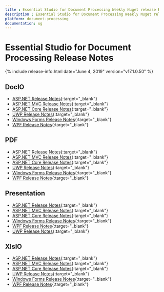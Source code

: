 ```yaml
---
title : Essential Studio for Document Processing Weekly Nuget release Release Notes  
description : Essential Studio for Document Processing Weekly Nuget release Release Notes  
platform: document-processing
documentation: ug
---
```


# Essential Studio for Document Processing  Release Notes  

{% include release-info.html date="June 4, 2019" version="v17.1.0.50" %} 

## DocIO

* [ASP.NET Release Notes](/aspnet/release-notes/v17.1.0.50#docio){:target="_blank"}
* [ASP.NET MVC Release Notes](/aspnetmvc/release-notes/v17.1.0.50#docio){:target="_blank"}
* [ASP.NET Core Release Notes](/aspnet-core/release-notes/v17.1.0.50#docio){:target="_blank"}
* [UWP Release Notes](/uwp/release-notes/v17.1.0.50#docio){:target="_blank"}
* [Windows Forms Release Notes](/windowsforms/release-notes/v17.1.0.50#docio){:target="_blank"}
* [WPF Release Notes](/wpf/release-notes/v17.1.0.50#docio){:target="_blank"}


## PDF

* [ASP.NET Release Notes](/aspnet/release-notes/v17.1.0.50#pdf){:target="_blank"}
* [ASP.NET MVC Release Notes](/aspnetmvc/release-notes/v17.1.0.50#pdf){:target="_blank"}
* [ASP.NET Core Release Notes](/aspnet-core/release-notes/v17.1.0.50#pdf){:target="_blank"}
* [UWP Release Notes](/uwp/release-notes/v17.1.0.50#pdf){:target="_blank"}
* [Windows Forms Release Notes](/windowsforms/release-notes/v17.1.0.50#pdf){:target="_blank"}
* [WPF Release Notes](/wpf/release-notes/v17.1.0.50#pdf){:target="_blank"}


## Presentation

* [ASP.NET Release Notes](/aspnet/release-notes/v17.1.0.50#presentation){:target="_blank"}
* [ASP.NET MVC Release Notes](/aspnetmvc/release-notes/v17.1.0.50#presentation){:target="_blank"}
* [ASP.NET Core Release Notes](/aspnet-core/release-notes/v17.1.0.50#presentation){:target="_blank"}
* [Windows Forms Release Notes](/windowsforms/release-notes/v17.1.0.50#presentation){:target="_blank"}
* [WPF Release Notes](/wpf/release-notes/v17.1.0.50#presentation){:target="_blank"}
* [UWP Release Notes](/uwp/release-notes/v17.1.0.50#presentation){:target="_blank"}


## XlsIO

* [ASP.NET Release Notes](/aspnet/release-notes/v17.1.0.50#xlsio){:target="_blank"}
* [ASP.NET MVC Release Notes](/aspnetmvc/release-notes/v17.1.0.50#xlsio){:target="_blank"}
* [ASP.NET Core Release Notes](/aspnet-core/release-notes/v17.1.0.50#xlsio){:target="_blank"}
* [UWP Release Notes](/uwp/release-notes/v17.1.0.50#xlsio){:target="_blank"}
* [Windows Forms Release Notes](/windowsforms/release-notes/v17.1.0.50#xlsio){:target="_blank"}
* [WPF Release Notes](/wpf/release-notes/v17.1.0.50#xlsio){:target="_blank"}
